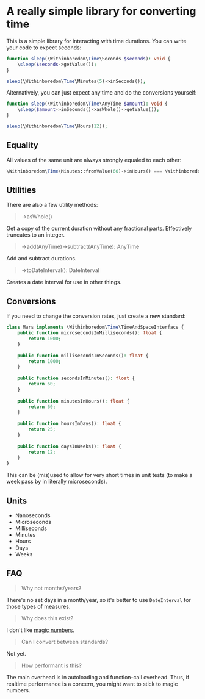 # A really simple library for converting time

This is a simple library for interacting with time durations. You can write your code to expect seconds:

```php
function sleep(\Withinboredom\Time\Seconds $seconds): void {
    \sleep($seconds->getValue());
}

sleep(\Withinboredom\Time\Minutes(5)->inSeconds());
```

Alternatively, you can just expect any time and do the conversions yourself:

```php
function sleep(\Withinboredom\Time\AnyTime $amount): void {
    \sleep($amount->inSeconds()->asWhole()->getValue());
}

sleep(\Withinboredom\Time\Hours(12));
```

## Equality

All values of the same unit are always strongly equaled to each other:

```php
\Withinboredom\Time\Minutes::fromValue(60)->inHours() === \Withinboredom\Time\Hours::fromValue(1)
```

## Utilities

There are also a few utility methods:

> ->asWhole()

Get a copy of the current duration without any fractional parts. Effectively truncates to an integer.

> ->add(AnyTime)->subtract(AnyTime): AnyTime

Add and subtract durations.

> ->toDateInterval(): DateInterval

Creates a date interval for use in other things.

## Conversions

If you need to change the conversion rates, just create a new standard:

```php
class Mars implements \Withinboredom\Time\TimeAndSpaceInterface {
    public function microsecondsInMilliseconds(): float {
        return 1000;
    }
    
    public function millisecondsInSeconds(): float {
        return 1000;
    }
    
    public function secondsInMinutes(): float {
        return 60;
    }
    
    public function minutesInHours(): float {
        return 60;
    }
    
    public function hoursInDays(): float {
        return 25;
    }
    
    public function daysInWeeks(): float {
        return 12;
    }
}
```

This can be (mis)used to allow for very short times in unit tests (to make a week pass by in literally microseconds).

## Units

- Nanoseconds
- Microseconds
- Milliseconds
- Minutes
- Hours
- Days
- Weeks

## FAQ

> Why not months/years?

There's no set days in a month/year, so it's better to use `DateInterval` for those types of measures.

> Why does this exist?

I don't
like [magic numbers](https://en.wikipedia.org/wiki/Magic_number_(programming)#:~:text=Magic%20numbers%20are%20common%20in%20programs%20across%20many,have%20such%20constants%20that%20identify%20the%20contained%20data.).

> Can I convert between standards?

Not yet.

> How performant is this?

The main overhead is in autoloading and function-call overhead. Thus, if realtime performance is a concern, you might
want to stick to magic numbers.
